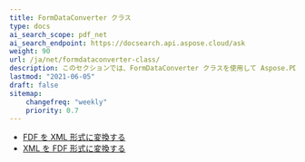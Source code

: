 ```yaml
---
title: FormDataConverter クラス
type: docs
ai_search_scope: pdf_net
ai_search_endpoint: https://docsearch.api.aspose.cloud/ask
weight: 90
url: /ja/net/formdataconverter-class/
description: このセクションでは、FormDataConverter クラスを使用して Aspose.PDF ファサードで作業する方法を説明します。
lastmod: "2021-06-05"
draft: false
sitemap:
    changefreq: "weekly"
    priority: 0.7
---
```

- [FDF を XML 形式に変換する](/pdf/ja/net/converting-an-fdf-to-xml-format/)
- [XML を FDF 形式に変換する](/pdf/ja/net/converting-an-xml-to-fdf-format/)